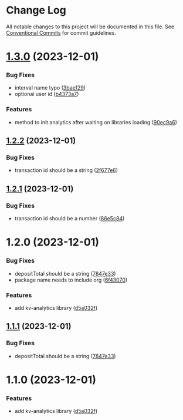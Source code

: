 # Change Log

All notable changes to this project will be documented in this file.
See [Conventional Commits](https://conventionalcommits.org) for commit guidelines.

# [1.3.0](https://github.com/kiva/kv-ui-elements/compare/@kiva/kv-analytics@1.2.2...@kiva/kv-analytics@1.3.0) (2023-12-01)


### Bug Fixes

* interval name typo ([3bae129](https://github.com/kiva/kv-ui-elements/commit/3bae1291ab00e4af3466e742249c77f38bedf179))
* optional user id ([b4373a7](https://github.com/kiva/kv-ui-elements/commit/b4373a731e8eab8652e3077ee2dfcabb4362b914))


### Features

* method to init analytics after waiting on libraries loading ([90ec9a6](https://github.com/kiva/kv-ui-elements/commit/90ec9a6b30c4fb08ce6ec670362e0b6bc3440071))





## [1.2.2](https://github.com/kiva/kv-ui-elements/compare/@kiva/kv-analytics@1.2.1...@kiva/kv-analytics@1.2.2) (2023-12-01)


### Bug Fixes

* transaction id should be a string ([2f677e6](https://github.com/kiva/kv-ui-elements/commit/2f677e6c77e08fde98b0d347b3aabef63a9a5cb7))





## [1.2.1](https://github.com/kiva/kv-ui-elements/compare/@kiva/kv-analytics@1.2.0...@kiva/kv-analytics@1.2.1) (2023-12-01)


### Bug Fixes

* transaction id should be a number ([86e5c84](https://github.com/kiva/kv-ui-elements/commit/86e5c848dcc02f5a1e8414ca845a3e5cc6fa9bac))





# 1.2.0 (2023-12-01)


### Bug Fixes

* depositTotal should be a string ([7847e33](https://github.com/kiva/kv-ui-elements/commit/7847e33e6216dbad07fa50ce7c910e339c45ec8d))
* package name needs to include org ([6f43070](https://github.com/kiva/kv-ui-elements/commit/6f43070c534db24e280b840f395540c03b75946f))


### Features

* add kv-analytics library ([d5a032f](https://github.com/kiva/kv-ui-elements/commit/d5a032fc5fd0b5bfb7a0fca01fbe65069789bafa))





## [1.1.1](https://github.com/kiva/kv-ui-elements/compare/kv-analytics@1.1.0...kv-analytics@1.1.1) (2023-12-01)


### Bug Fixes

* depositTotal should be a string ([7847e33](https://github.com/kiva/kv-ui-elements/commit/7847e33e6216dbad07fa50ce7c910e339c45ec8d))





# 1.1.0 (2023-12-01)


### Features

* add kv-analytics library ([d5a032f](https://github.com/kiva/kv-ui-elements/commit/d5a032fc5fd0b5bfb7a0fca01fbe65069789bafa))
